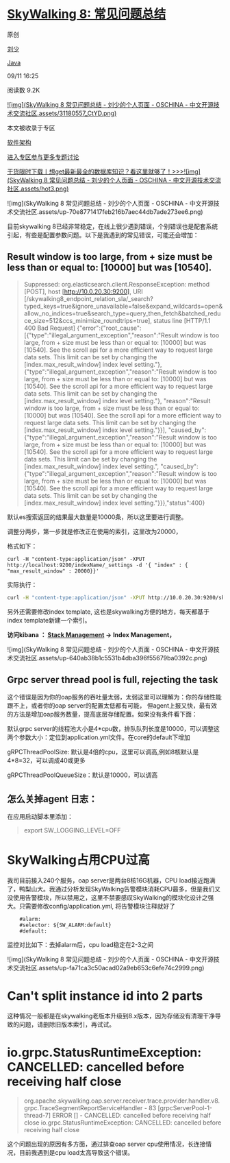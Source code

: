 # [SkyWalking 8: 常见问题总结](https://my.oschina.net/osgit/blog/4558674)

原创

[刘少](https://my.oschina.net/osgit)

[Java](https://my.oschina.net/osgit?tab=newest&catalogId=493267)

09/11 16:25

阅读数 9.2K

[![img](SkyWalking 8 常见问题总结 - 刘少的个人页面 - OSCHINA - 中文开源技术交流社区.assets/31180557_CtYD.png)](https://www.oschina.net/group/architecture)

本文被收录于专区

[软件架构](https://www.oschina.net/group/architecture)

[进入专区参与更多专题讨论 ](https://www.oschina.net/group/architecture)

[干货限时下载丨想get最新最全的数据库知识？看这里就够了！>>>![img](SkyWalking 8 常见问题总结 - 刘少的个人页面 - OSCHINA - 中文开源技术交流社区.assets/hot3.png)](https://e.cn.miaozhen.com/r/k=2210727&p=7jCTZ&dx=__IPDX__&rt=2&pro=s&ns=__IP__&ni=__IESID__&v=__LOC__&xa=__ADPLATFORM__&tr=__REQUESTID__&o=https://bbs.huaweicloud.com/blogs/221533?utm_source=oschina&utm_medium=banner&utm_campaign=Blog-pdev&utm_content=blog-details-text)

![img](SkyWalking 8 常见问题总结 - 刘少的个人页面 - OSCHINA - 中文开源技术交流社区.assets/up-70e8771417feb216b7aec44db7ade273ee6.png)

目前skywalking 8已经非常稳定，在线上很少遇到错误，个别错误也是配套系统引起，有些是配置参数问题。以下是我遇到的常见错误，可能还会增加：



## **Result window is too large, from + size must be less than or equal to: [10000] but was [10540].**

> Suppressed: org.elasticsearch.client.ResponseException: method [POST], host [http://10.0.20.30:9200], URI [/skywalking8_endpoint_relation_sla/_search?typed_keys=true&ignore_unavailable=false&expand_wildcards=open&allow_no_indices=true&search_type=query_then_fetch&batched_reduce_size=512&ccs_minimize_roundtrips=true], status line [HTTP/1.1 400 Bad Request] {"error":{"root_cause":[{"type":"illegal_argument_exception","reason":"Result window is too large, from + size must be less than or equal to: [10000] but was [10540]. See the scroll api for a more efficient way to request large data sets. This limit can be set by changing the [index.max_result_window] index level setting."}, {"type":"illegal_argument_exception","reason":"Result window is too large, from + size must be less than or equal to: [10000] but was [10540]. See the scroll api for a more efficient way to request large data sets. This limit can be set by changing the [index.max_result_window] index level setting."}, "reason":"Result window is too large, from + size must be less than or equal to: [10000] but was [10540]. See the scroll api for a more efficient way to request large data sets. This limit can be set by changing the [index.max_result_window] index level setting."}}], "caused_by":{"type":"illegal_argument_exception","reason":"Result window is too large, from + size must be less than or equal to: [10000] but was [10540]. See the scroll api for a more efficient way to request large data sets. This limit can be set by changing the [index.max_result_window] index level setting.", "caused_by":{"type":"illegal_argument_exception","reason":"Result window is too large, from + size must be less than or equal to: [10000] but was [10540]. See the scroll api for a more efficient way to request large data sets. This limit can be set by changing the [index.max_result_window] index level setting."}}},"status":400}

默认es搜索返回的结果最大数量是10000条，所以这里要进行调整。

 

调整分两步，第一步就是修改正在使用的索引，这里改为20000，

格式如下：

```
curl -H "content-type:application/json" -XPUT http://localhost:9200/indexName/_settings -d '{ "index" : { "max_result_window" : 20000}}'
```

实际执行：

```bash
curl -H "content-type:application/json" -XPUT http://10.0.20.30:9200/skywalking8_endpoint_relation_sla/_settings -d '{ "index" : { "max_result_window" : 20000}}'
```

另外还需要修改index template, 这也是skywalking方便的地方，每天都基于index template新建一个索引。

**访问kibana ： [Stack Management](http://kibana.eff.eqxiu.cc/app/kibana#/management) ->** **Index Management，** 

 

![img](SkyWalking 8 常见问题总结 - 刘少的个人页面 - OSCHINA - 中文开源技术交流社区.assets/up-640ab38b1c5531b4dba396f55679ba0392c.png)

 



## **Grpc server thread pool is full, rejecting the task**

这个错误是因为你的oap服务的吞吐量太弱，太弱这里可以理解为：你的存储性能跟不上，或者你的oap server的配置太低都有可能， 但agent上报又快，最有效的方法是增加oap服务数量，提高底层存储配置。如果没有条件看下面：

默认grpc server的线程池大小是4*cpu数，排队队列长度是10000，可以调整这两个参数大小：定位到application.yml文件。在core的default下增加

gRPCThreadPoolSize: 默认是4倍的cpu，这里可以调高,例如8核默认是4*8=32，可以调成40或更多

gRPCThreadPoolQueueSize：默认是10000，可以调高



##  怎么关掉agent 日志：

在应用启动脚本里添加：

> export SW_LOGGING_LEVEL=OFF



# SkyWalking占用CPU过高

我司目前接入240个服务，oap server是两台8核16G机器，CPU load接近跑满了，鸭梨山大。我通过分析发现SkyWalking告警模块消耗CPU最多，但是我们又没使用告警模块，所以禁用之，这里不禁要感叹SkyWalking的模块化设计之强大。只需要修改config/application.yml, 将告警模块注释就好了

```
    #alarm:
    #selector: ${SW_ALARM:default}
    #default:
```

监控对比如下：去掉alarm后，cpu load稳定在2-3之间

![img](SkyWalking 8 常见问题总结 - 刘少的个人页面 - OSCHINA - 中文开源技术交流社区.assets/up-fa71ca3c50acad02a9eb653c6efe74c2999.png)



# Can't split instance id into 2 parts

这种情况一般都是在skywalking老版本升级到8.x版本，因为存储没有清理干净导致的问题，请删除旧版本索引，再试试。



# io.grpc.StatusRuntimeException: CANCELLED: cancelled before receiving half close

> org.apache.skywalking.oap.server.receiver.trace.provider.handler.v8.grpc.TraceSegmentReportServiceHandler - 83 [grpcServerPool-1-thread-7] ERROR [] - CANCELLED: cancelled before receiving half close
> io.grpc.StatusRuntimeException: CANCELLED: cancelled before receiving half close

这个问题出现的原因有多方面，通过排查oap server cpu使用情况，长连接情况，目前我遇到是cpu load太高导致这个错误。